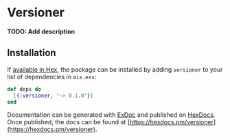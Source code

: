# Versioner

**TODO: Add description**

## Installation

If [available in Hex](https://hex.pm/docs/publish), the package can be installed
by adding `versioner` to your list of dependencies in `mix.exs`:

```elixir
def deps do
  [{:versioner, "~> 0.1.0"}]
end
```

Documentation can be generated with [ExDoc](https://github.com/elixir-lang/ex_doc)
and published on [HexDocs](https://hexdocs.pm). Once published, the docs can
be found at [https://hexdocs.pm/versioner](https://hexdocs.pm/versioner).

